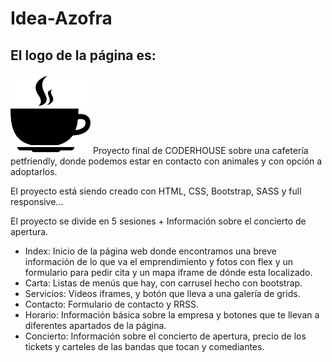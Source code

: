 # Idea-Azofra
<h2> El logo de la página es: </h2>
<img src=https://github.com/Reeeeiich/Idea-Azofra/blob/master/Proyecto/img/taza-de-cafe-caliente-redondeada-en-un-plato-de-vista-lateral.png alt="taza"
<p> Proyecto final de CODERHOUSE sobre una cafetería petfriendly, donde podemos estar en contacto con animales y con opción a adoptarlos. </p>
<p>El proyecto está siendo creado con HTML, CSS, Bootstrap, SASS y full responsive...</p> 
<p>El proyecto se divide en 5 sesiones + Información sobre el concierto de apertura.</p>
<ul>
  <li>Index: Inicio de la página web donde encontramos una breve información de lo que va el emprendimiento y fotos con flex y un formulario para pedir cita y un mapa iframe de dónde esta localizado.</li> 
  <li>Carta: Listas de menús que hay, con carrusel hecho con bootstrap. </li>
  <li>Servicios: Videos iframes, y botón que lleva a una galería de grids. </li>
  <li>Contacto: Formulario de contacto y RRSS. </li>
  <li>Horario: Información básica sobre la empresa y botones que te llevan a diferentes apartados de la página. </li>
  <li> Concierto: Información sobre el concierto de apertura, precio de los tickets y carteles de las bandas que tocan y comediantes. </li>
</ul>
